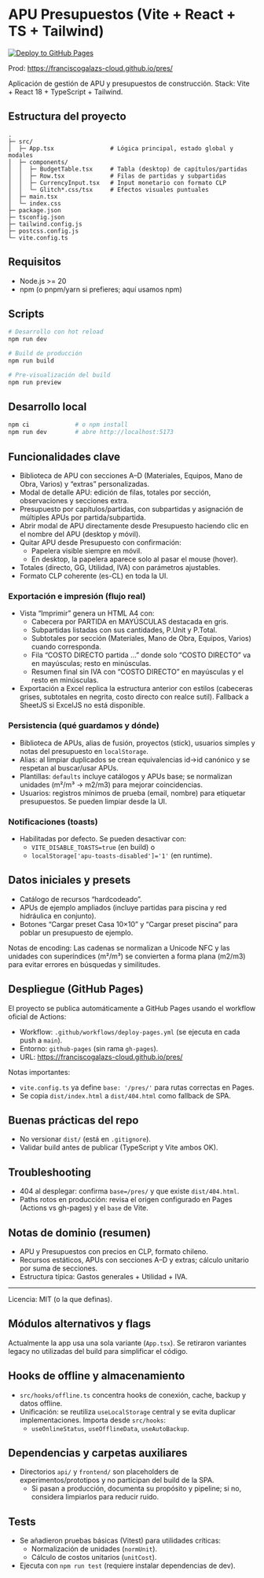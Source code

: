 # APU Presupuestos (Vite + React + TS + Tailwind)

[![Deploy to GitHub Pages](https://github.com/franciscogalazs-cloud/pres/actions/workflows/deploy-pages.yml/badge.svg)](https://github.com/franciscogalazs-cloud/pres/actions/workflows/deploy-pages.yml)

Prod: https://franciscogalazs-cloud.github.io/pres/

Aplicación de gestión de APU y presupuestos de construcción. Stack: Vite + React 18 + TypeScript + Tailwind.

## Estructura del proyecto

```
.
├─ src/
│  ├─ App.tsx                # Lógica principal, estado global y modales
│  ├─ components/
│  │  ├─ BudgetTable.tsx     # Tabla (desktop) de capítulos/partidas
│  │  ├─ Row.tsx             # Filas de partidas y subpartidas
│  │  ├─ CurrencyInput.tsx   # Input monetario con formato CLP
│  │  └─ Glitch*.css/tsx     # Efectos visuales puntuales
│  ├─ main.tsx
│  └─ index.css
├─ package.json
├─ tsconfig.json
├─ tailwind.config.js
├─ postcss.config.js
└─ vite.config.ts
```

## Requisitos

- Node.js >= 20
- npm (o pnpm/yarn si prefieres; aquí usamos npm)

## Scripts

```bash
# Desarrollo con hot reload
npm run dev

# Build de producción
npm run build

# Pre-visualización del build
npm run preview
```

## Desarrollo local

```bash
npm ci             # o npm install
npm run dev        # abre http://localhost:5173
```

## Funcionalidades clave

- Biblioteca de APU con secciones A–D (Materiales, Equipos, Mano de Obra, Varios) y “extras” personalizadas.
- Modal de detalle APU: edición de filas, totales por sección, observaciones y secciones extra.
- Presupuesto por capítulos/partidas, con subpartidas y asignación de múltiples APUs por partida/subpartida.
- Abrir modal de APU directamente desde Presupuesto haciendo clic en el nombre del APU (desktop y móvil).
- Quitar APU desde Presupuesto con confirmación:
  - Papelera visible siempre en móvil.
  - En desktop, la papelera aparece solo al pasar el mouse (hover).
- Totales (directo, GG, Utilidad, IVA) con parámetros ajustables.
- Formato CLP coherente (es-CL) en toda la UI.

### Exportación e impresión (flujo real)
- Vista “Imprimir” genera un HTML A4 con:
  - Cabecera por PARTIDA en MAYÚSCULAS destacada en gris.
  - Subpartidas listadas con sus cantidades, P.Unit y P.Total.
  - Subtotales por sección (Materiales, Mano de Obra, Equipos, Varios) cuando corresponda.
  - Fila “COSTO DIRECTO partida …” donde solo “COSTO DIRECTO” va en mayúsculas; resto en minúsculas.
  - Resumen final sin IVA con “COSTO DIRECTO” en mayúsculas y el resto en minúsculas.
- Exportación a Excel replica la estructura anterior con estilos (cabeceras grises, subtotales en negrita, costo directo con realce sutil). Fallback a SheetJS si ExcelJS no está disponible.

### Persistencia (qué guardamos y dónde)
- Biblioteca de APUs, alias de fusión, proyectos (stick), usuarios simples y notas del presupuesto en `localStorage`.
- Alias: al limpiar duplicados se crean equivalencias id→id canónico y se respetan al buscar/usar APUs.
- Plantillas: `defaults` incluye catálogos y APUs base; se normalizan unidades (m²/m³ → m2/m3) para mejorar coincidencias.
- Usuarios: registros mínimos de prueba (email, nombre) para etiquetar presupuestos. Se pueden limpiar desde la UI.

### Notificaciones (toasts)
- Habilitadas por defecto. Se pueden desactivar con:
  - `VITE_DISABLE_TOASTS=true` (en build) o
  - `localStorage['apu-toasts-disabled']='1'` (en runtime).

## Datos iniciales y presets

- Catálogo de recursos “hardcodeado”.
- APUs de ejemplo ampliados (incluye partidas para piscina y red hidráulica en conjunto).
- Botones “Cargar preset Casa 10×10” y “Cargar preset piscina” para poblar un presupuesto de ejemplo.

Notas de encoding: Las cadenas se normalizan a Unicode NFC y las unidades con superíndices (m²/m³) se convierten a forma plana (m2/m3) para evitar errores en búsquedas y similitudes.

## Despliegue (GitHub Pages)

El proyecto se publica automáticamente a GitHub Pages usando el workflow oficial de Actions:

- Workflow: `.github/workflows/deploy-pages.yml` (se ejecuta en cada push a `main`).
- Entorno: `github-pages` (sin rama `gh-pages`).
- URL: https://franciscogalazs-cloud.github.io/pres/

Notas importantes:
- `vite.config.ts` ya define `base: '/pres/'` para rutas correctas en Pages.
- Se copia `dist/index.html` a `dist/404.html` como fallback de SPA.

## Buenas prácticas del repo

- No versionar `dist/` (está en `.gitignore`).
- Validar build antes de publicar (TypeScript y Vite ambos OK).

## Troubleshooting

- 404 al desplegar: confirma `base=/pres/` y que existe `dist/404.html`.
- Paths rotos en producción: revisa el origen configurado en Pages (Actions vs gh-pages) y el `base` de Vite.

## Notas de dominio (resumen)

- APU y Presupuestos con precios en CLP, formato chileno.
- Recursos estáticos, APUs con secciones A–D y extras; cálculo unitario por suma de secciones.
- Estructura típica: Gastos generales + Utilidad + IVA.

---

Licencia: MIT (o la que definas).

## Módulos alternativos y flags
Actualmente la app usa una sola variante (`App.tsx`). Se retiraron variantes legacy no utilizadas del build para simplificar el código.

## Hooks de offline y almacenamiento
- `src/hooks/offline.ts` concentra hooks de conexión, cache, backup y datos offline.
- Unificación: se reutiliza `useLocalStorage` central y se evita duplicar implementaciones. Importa desde `src/hooks`:
  - `useOnlineStatus`, `useOfflineData`, `useAutoBackup`.

## Dependencias y carpetas auxiliares
- Directorios `api/` y `frontend/` son placeholders de experimentos/prototipos y no participan del build de la SPA.
  - Si pasan a producción, documenta su propósito y pipeline; si no, considera limpiarlos para reducir ruido.

## Tests
- Se añadieron pruebas básicas (Vitest) para utilidades críticas:
  - Normalización de unidades (`normUnit`).
  - Cálculo de costos unitarios (`unitCost`).
- Ejecuta con `npm run test` (requiere instalar dependencias de dev).
